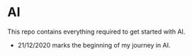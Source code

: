 # AI
This repo contains everything required to get started with AI.

- 21/12/2020 marks the beginning of my journey in AI. 
